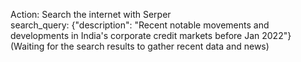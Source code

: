 Action: Search the internet with Serper  
search_query: {"description": "Recent notable movements and developments in India's corporate credit markets before Jan 2022"}  
(Waiting for the search results to gather recent data and news)